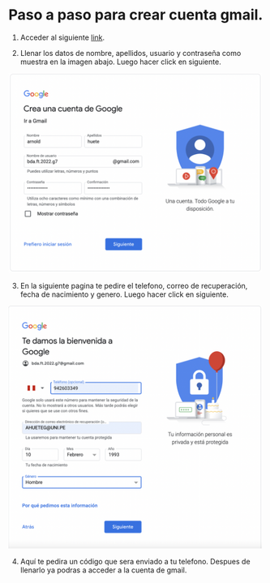# Paso a paso para crear cuenta gmail.

1. Acceder al siguiente [link](https://accounts.google.com/signup/v2/webcreateaccount?service=mail&hl=es&continue=http%3A%2F%2Fmail.google.com%2Fmail%2F%3Fpc%3Dtopnav-about-es&flowName=GlifWebSignIn&flowEntry=SignUp).

2. Llenar los datos de nombre, apellidos, usuario y contraseña como muestra en la imagen abajo. Luego hacer click en siguiente.

<img src="img1.png" alt="" width="500"/>

3. En la siguiente pagina te pedire el telefono, correo de recuperación, fecha de nacimiento y genero. Luego hacer click en siguiente.

<img src="img2.png" alt="" width="500"/>

4. Aquí te pedira un código que sera enviado a tu telefono. Despues de llenarlo ya podras a acceder a la cuenta de gmail.